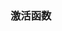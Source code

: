 <!--
 * @Descripttion: 
 * @version: 
 * @Author: jhq
 * @Date: 2022-09-20 23:36:07
 * @LastEditors: jhq
 * @LastEditTime: 2022-09-20 23:36:08
-->
### 激活函数